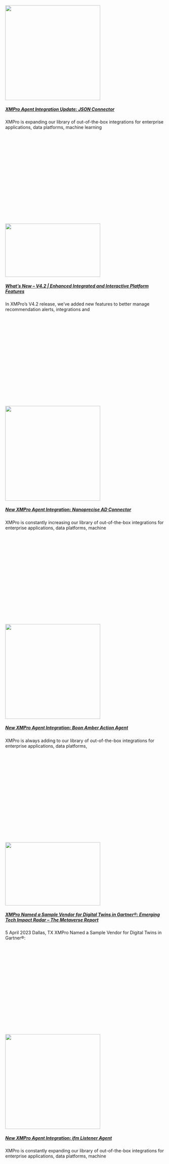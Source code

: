 <div class="large-9 col">
<div id="post-list">
<div class="row large-columns-3 medium-columns- small-columns-1">
<div class="col post-item">
<div class="col-inner">
<div class="box box-text-bottom box-blog-post has-hover">
<div class="box-image">
<div class="image-cover" style="padding-top:56%;">
<a aria-label="XMPro Agent Integration Update:  JSON Connector" class="plain" href="https://xmpro.com/new-xmpro-agent-integration-json-connector/">
<img height="300" src="https://xmpro.com/wp-content/uploads/2023/06/MicrosoftTeams-image-14-300x300.jpg" width="300"/>
 </a>
</div>
</div>
<div class="box-text text-center">
<div class="box-text-inner blog-post-inner">
<h5 class="post-title is-large">
<a class="plain" href="https://xmpro.com/new-xmpro-agent-integration-json-connector/">XMPro Agent Integration Update: JSON Connector</a>
</h5>
<div class="is-divider"></div>
<p class="from_the_blog_excerpt">
XMPro is expanding our library of out-of-the-box integrations for enterprise applications, data platforms, machine learning </p>
</div>
</div>
</div>
</div>
</div><div class="col post-item">
<div class="col-inner">
<div class="box box-text-bottom box-blog-post has-hover">
<div class="box-image">
<div class="image-cover" style="padding-top:56%;">
<a aria-label="What’s New – V4.2 | Enhanced Integrated and Interactive Platform Features" class="plain" href="https://xmpro.com/whats-new-v4-2-enhanced-integrated-and-interactive-platform-features/">
<img height="169" src="https://xmpro.com/wp-content/uploads/2023/04/MicrosoftTeams-image-8-300x169.jpg" width="300"/>
 </a>
</div>
</div>
<div class="box-text text-center">
<div class="box-text-inner blog-post-inner">
<h5 class="post-title is-large">
<a class="plain" href="https://xmpro.com/whats-new-v4-2-enhanced-integrated-and-interactive-platform-features/">What’s New – V4.2 | Enhanced Integrated and Interactive Platform Features</a>
</h5>
<div class="is-divider"></div>
<p class="from_the_blog_excerpt">
In XMPro’s V4.2 release, we’ve added new features to better manage recommendation alerts, integrations and </p>
</div>
</div>
</div>
</div>
</div><div class="col post-item">
<div class="col-inner">
<div class="box box-text-bottom box-blog-post has-hover">
<div class="box-image">
<div class="image-cover" style="padding-top:56%;">
<a aria-label="New XMPro Agent Integration:  Nanoprecise AD Connector" class="plain" href="https://xmpro.com/new-xmpro-agent-integration-nanoprecise-ad-connector/">
<img height="300" src="https://xmpro.com/wp-content/uploads/2023/04/MicrosoftTeams-image-6-300x300.jpg" width="300"/>
 </a>
</div>
</div>
<div class="box-text text-center">
<div class="box-text-inner blog-post-inner">
<h5 class="post-title is-large">
<a class="plain" href="https://xmpro.com/new-xmpro-agent-integration-nanoprecise-ad-connector/">New XMPro Agent Integration: Nanoprecise AD Connector</a>
</h5>
<div class="is-divider"></div>
<p class="from_the_blog_excerpt">
XMPro is constantly increasing our library of out-of-the-box integrations for enterprise applications, data platforms, machine </p>
</div>
</div>
</div>
</div>
</div><div class="col post-item">
<div class="col-inner">
<div class="box box-text-bottom box-blog-post has-hover">
<div class="box-image">
<div class="image-cover" style="padding-top:56%;">
<a aria-label="New XMPro Agent Integration: Boon Amber Action Agent" class="plain" href="https://xmpro.com/new-xmpro-agent-integration-boon-amber-action-agent/">
<img height="300" src="https://xmpro.com/wp-content/uploads/2023/04/MicrosoftTeams-image-5-300x300.jpg" width="300"/>
 </a>
</div>
</div>
<div class="box-text text-center">
<div class="box-text-inner blog-post-inner">
<h5 class="post-title is-large">
<a class="plain" href="https://xmpro.com/new-xmpro-agent-integration-boon-amber-action-agent/">New XMPro Agent Integration: Boon Amber Action Agent</a>
</h5>
<div class="is-divider"></div>
<p class="from_the_blog_excerpt">
XMPro is always adding to our library of out-of-the-box integrations for enterprise applications, data platforms, </p>
</div>
</div>
</div>
</div>
</div><div class="col post-item">
<div class="col-inner">
<div class="box box-text-bottom box-blog-post has-hover">
<div class="box-image">
<div class="image-cover" style="padding-top:56%;">
<a aria-label="XMPro Named a Sample Vendor for Digital Twins in Gartner®: Emerging Tech Impact Radar – The Metaverse Report" class="plain" href="https://xmpro.com/xmpro-named-a-sample-vendor-for-digital-twins-in-gartner-emerging-tech-impact-radar-the-metaverse-report/">
<img height="200" src="https://xmpro.com/wp-content/uploads/2023/04/V2_Gartner-Press-Release-300x200.jpg" width="300"/>
 </a>
</div>
</div>
<div class="box-text text-center">
<div class="box-text-inner blog-post-inner">
<h5 class="post-title is-large">
<a class="plain" href="https://xmpro.com/xmpro-named-a-sample-vendor-for-digital-twins-in-gartner-emerging-tech-impact-radar-the-metaverse-report/">XMPro Named a Sample Vendor for Digital Twins in Gartner®: Emerging Tech Impact Radar – The Metaverse Report</a>
</h5>
<div class="is-divider"></div>
<p class="from_the_blog_excerpt">
5 April 2023 Dallas, TX XMPro Named a Sample Vendor for Digital Twins in Gartner®: </p>
</div>
</div>
</div>
</div>
</div><div class="col post-item">
<div class="col-inner">
<div class="box box-text-bottom box-blog-post has-hover">
<div class="box-image">
<div class="image-cover" style="padding-top:56%;">
<a aria-label="New XMPro Agent Integration: ifm Listener Agent" class="plain" href="https://xmpro.com/new-xmpro-agent-integration-ifm-branded-opc-ua-listener-agent/">
<img height="300" src="https://xmpro.com/wp-content/uploads/2023/03/IFMV2-300x300.jpg" width="300"/>
 </a>
</div>
</div>
<div class="box-text text-center">
<div class="box-text-inner blog-post-inner">
<h5 class="post-title is-large">
<a class="plain" href="https://xmpro.com/new-xmpro-agent-integration-ifm-branded-opc-ua-listener-agent/">New XMPro Agent Integration: ifm Listener Agent</a>
</h5>
<div class="is-divider"></div>
<p class="from_the_blog_excerpt">
XMPro is constantly expanding our library of out-of-the-box integrations for enterprise applications, data platforms, machine </p>
</div>
</div>
</div>
</div>
</div><div class="col post-item">
<div class="col-inner">
<div class="box box-text-bottom box-blog-post has-hover">
<div class="box-image">
<div class="image-cover" style="padding-top:56%;">
<a aria-label="New XMPro Agent Integration: DELL Streaming Data Platform – Context Provider and Listener" class="plain" href="https://xmpro.com/new-xmpro-agent-integration-dell-streaming-data-platform-context-provider-and-listener/">
<img height="300" src="https://xmpro.com/wp-content/uploads/2023/03/Dell-IntegrationV2-300x300.jpg" width="300"/>
 </a>
</div>
</div>
<div class="box-text text-center">
<div class="box-text-inner blog-post-inner">
<h5 class="post-title is-large">
<a class="plain" href="https://xmpro.com/new-xmpro-agent-integration-dell-streaming-data-platform-context-provider-and-listener/">New XMPro Agent Integration: DELL Streaming Data Platform – Context Provider and Listener</a>
</h5>
<div class="is-divider"></div>
<p class="from_the_blog_excerpt">
XMPro is constantly expanding our library of out-of-the-box integrations for enterprise applications, data platforms, machine </p>
</div>
</div>
</div>
</div>
</div><div class="col post-item">
<div class="col-inner">
<div class="box box-text-bottom box-blog-post has-hover">
<div class="box-image">
<div class="image-cover" style="padding-top:56%;">
<a aria-label="Press Release: New XMPro Implementation Partner – New Frontier Technologies" class="plain" href="https://xmpro.com/press-release-new-xmpro-implementation-partner-new-frontier-technologies/">
<img height="300" src="https://xmpro.com/wp-content/uploads/2023/02/New-Partner-NFT-300x300.jpg" width="300"/>
 </a>
</div>
</div>
<div class="box-text text-center">
<div class="box-text-inner blog-post-inner">
<h5 class="post-title is-large">
<a class="plain" href="https://xmpro.com/press-release-new-xmpro-implementation-partner-new-frontier-technologies/">Press Release: New XMPro Implementation Partner – New Frontier Technologies</a>
</h5>
<div class="is-divider"></div>
<p class="from_the_blog_excerpt">
  16th Feb 2023, Dallas, TX: XMPro today announced the addition of a new XMPro implementation </p>
</div>
</div>
</div>
</div>
</div><div class="col post-item">
<div class="col-inner">
<div class="box box-text-bottom box-blog-post has-hover">
<div class="box-image">
<div class="image-cover" style="padding-top:56%;">
<a aria-label="New XMPro Agent Integration: Litmus Edge OPC UA Action Agent &amp; Listener" class="plain" href="https://xmpro.com/new-xmpro-agent-integration-litmus-edge-opc-ua-action-agent-listener/">
<img height="300" src="https://xmpro.com/wp-content/uploads/2023/02/Litmus-Integration-Agent-300x300.jpg" width="300"/>
 </a>
</div>
</div>
<div class="box-text text-center">
<div class="box-text-inner blog-post-inner">
<h5 class="post-title is-large">
<a class="plain" href="https://xmpro.com/new-xmpro-agent-integration-litmus-edge-opc-ua-action-agent-listener/">New XMPro Agent Integration: Litmus Edge OPC UA Action Agent &amp; Listener</a>
</h5>
<div class="is-divider"></div>
<p class="from_the_blog_excerpt">
Here at XMPro, we are constantly adding to our growing library of integrations for enterprise </p>
</div>
</div>
</div>
</div>
</div><div class="col post-item">
<div class="col-inner">
<div class="box box-text-bottom box-blog-post has-hover">
<div class="box-image">
<div class="image-cover" style="padding-top:56%;">
<a aria-label="New XMPro Agent Integration: OPC UA Action Agent" class="plain" href="https://xmpro.com/new-xmpro-agent-integration-opc-ua-action-agent/">
<img height="300" src="https://xmpro.com/wp-content/uploads/2023/02/OPC-UA-XMPRO-Integration-Update-300x300.jpg" width="300"/>
 </a>
</div>
</div>
<div class="box-text text-center">
<div class="box-text-inner blog-post-inner">
<h5 class="post-title is-large">
<a class="plain" href="https://xmpro.com/new-xmpro-agent-integration-opc-ua-action-agent/">New XMPro Agent Integration: OPC UA Action Agent</a>
</h5>
<div class="is-divider"></div>
<p class="from_the_blog_excerpt">
Here at XMPro, we are constantly adding to our growing library of integrations for enterprise </p>
</div>
</div>
</div>
</div>
</div><div class="col post-item">
<div class="col-inner">
<div class="box box-text-bottom box-blog-post has-hover">
<div class="box-image">
<div class="image-cover" style="padding-top:56%;">
<a aria-label="XMPro Named a Sample Vendor for Digital Twins in the 2022 Gartner® Report: Emerging Tech Impact Radar 2023" class="plain" href="https://xmpro.com/xmpro-named-a-sample-vendor-for-digital-twins-in-the-2022-gartner-report-emerging-tech-impact-radar-2023/">
<img height="175" src="https://xmpro.com/wp-content/uploads/2023/01/V3_2023_Gartner-Press-Release-300x175.jpg" width="300"/>
 </a>
</div>
</div>
<div class="box-text text-center">
<div class="box-text-inner blog-post-inner">
<h5 class="post-title is-large">
<a class="plain" href="https://xmpro.com/xmpro-named-a-sample-vendor-for-digital-twins-in-the-2022-gartner-report-emerging-tech-impact-radar-2023/">XMPro Named a Sample Vendor for Digital Twins in the 2022 Gartner® Report: Emerging Tech Impact Radar 2023</a>
</h5>
<div class="is-divider"></div>
<p class="from_the_blog_excerpt">
XMPro Named a Sample Vendor for Digital Twins in the 2022 Gartner® Report: Emerging Tech </p>
</div>
</div>
</div>
</div>
</div><div class="col post-item">
<div class="col-inner">
<div class="box box-text-bottom box-blog-post has-hover">
<div class="box-image">
<div class="image-cover" style="padding-top:56%;">
<a aria-label="New Agent Updates : Tango, ADT Listener &amp; Nanoprecise" class="plain" href="https://xmpro.com/new-agent-updates-tango-adt-listener-nanoprecise/">
<img height="300" src="https://xmpro.com/wp-content/uploads/2023/01/New-Agent-Updates-300x300.jpg" width="300"/>
 </a>
</div>
</div>
<div class="box-text text-center">
<div class="box-text-inner blog-post-inner">
<h5 class="post-title is-large">
<a class="plain" href="https://xmpro.com/new-agent-updates-tango-adt-listener-nanoprecise/">New Agent Updates : Tango, ADT Listener &amp; Nanoprecise</a>
</h5>
<div class="is-divider"></div>
<p class="from_the_blog_excerpt">
Here at XMPro, we are constantly adding to our library of integrations for enterprise applications, </p>
</div>
</div>
</div>
</div>
</div></div>
<ul class="page-numbers nav-pagination links text-center"><li><a class="prev page-number" href="https://xmpro.com/category/news/page/1/"><i class="icon-angle-left"></i></a></li><li><a class="page-number" href="https://xmpro.com/category/news/page/1/">1</a></li><li><span aria-current="page" class="page-number current">2</span></li><li><a class="page-number" href="https://xmpro.com/category/news/page/3/">3</a></li><li><a class="page-number" href="https://xmpro.com/category/news/page/4/">4</a></li><li><a class="page-number" href="https://xmpro.com/category/news/page/5/">5</a></li><li><span class="page-number dots">…</span></li><li><a class="page-number" href="https://xmpro.com/category/news/page/14/">14</a></li><li><a class="next page-number" href="https://xmpro.com/category/news/page/3/"><i class="icon-angle-right"></i></a></li></ul> </div>
</div>